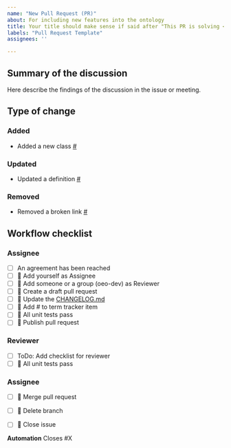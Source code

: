 ```yaml
---
name: "New Pull Request (PR)"
about: For including new features into the ontology
title: Your title should make sense if said after "This PR is solving <your issue>"
labels: "Pull Request Template"
assignees: ''

---
```



## Summary of the discussion

Here describe the findings of the discussion in the issue or meeting.

## Type of change

### Added
- Added a new class [#](https://github.com/OpenEnergyPlatform/ontology/issues/)

### Updated
- Updated a definition [#](https://github.com/OpenEnergyPlatform/ontology/issues/)

### Removed
- Removed a broken link [#](https://github.com/OpenEnergyPlatform/ontology/issues/)


## Workflow checklist

### Assignee
- [ ] An agreement has been reached
- [ ] 🐙 Add yourself as Assignee
- [ ] 🐙 Add someone or a group (oeo-dev) as Reviewer
- [ ] 🐙 Create a draft pull request
- [ ] 📝 Update the [CHANGELOG.md](https://github.com/OpenEnergyPlatform/ontology/blob/dev/CHANGELOG.md)
- [ ] 📙 Add # to term tracker item
- [ ] 🐙 All unit tests pass
- [ ] 🐙 Publish pull request

### Reviewer
- [ ] ToDo: Add checklist for reviewer
- [ ] 🐙 All unit tests pass

### Assignee
- [ ] 🐙 Merge pull request
- [ ] 🐙 Delete branch
- [ ] 🐙 Close issue


**Automation**
Closes #X

